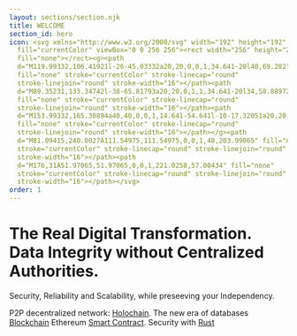 ```yaml
---
layout: sections/section.njk
title: WELCOME
section_id: hero
icon: <svg xmlns="http://www.w3.org/2000/svg" width="192" height="192"
  fill="currentColor" viewBox="0 0 256 256"><rect width="256" height="256"
  fill="none"></rect><g><path
  d="M119.99332,106.41921l-26-45.03332a20,20,0,0,1,34.641-20l40,69.282"
  fill="none" stroke="currentColor" stroke-linecap="round"
  stroke-linejoin="round" stroke-width="16"></path><path
  d="M89.35231,133.34742l-38-65.81793a20,20,0,1,1,34.641-20l34,58.88972"
  fill="none" stroke="currentColor" stroke-linecap="round"
  stroke-linejoin="round" stroke-width="16"></path><path
  d="M153.99332,165.30894a40,40,0,0,1,14.641-54.641l-10-17.32051a20,20,0,1,1,34.641-20l20,34.641a80,80,0,1,1-138.56406,80l-38-65.81793a20,20,0,0,1,34.641-20l18,31.17692"
  fill="none" stroke="currentColor" stroke-linecap="round"
  stroke-linejoin="round" stroke-width="16"></path></g><path
  d="M81.09415,240.0027A111.54975,111.54975,0,0,1,48,203.99065" fill="none"
  stroke="currentColor" stroke-linecap="round" stroke-linejoin="round"
  stroke-width="16"></path><path
  d="M176,31A51.97065,51.97065,0,0,1,221.0258,57.00434" fill="none"
  stroke="currentColor" stroke-linecap="round" stroke-linejoin="round"
  stroke-width="16"></path></svg>
order: 1
---
```

# The Real Digital Transformation. <br />Data Integrity without Centralized Authorities.

Security, Reliability and Scalability, while preseeving your Independency. 

P2P decentralized network: [Holochain](#projects). The new era of databases [Blockchain](#pens) Ethereum [Smart Contract](#writing). Security with [Rust](https://www.rust-lang.org/)